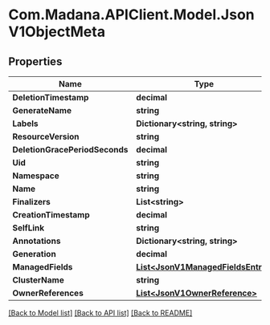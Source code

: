 
# Com.Madana.APIClient.Model.JsonV1ObjectMeta

## Properties

Name | Type | Description | Notes
------------ | ------------- | ------------- | -------------
**DeletionTimestamp** | **decimal** |  | [optional] 
**GenerateName** | **string** |  | [optional] 
**Labels** | **Dictionary&lt;string, string&gt;** |  | [optional] 
**ResourceVersion** | **string** |  | [optional] 
**DeletionGracePeriodSeconds** | **decimal** |  | [optional] 
**Uid** | **string** |  | [optional] 
**Namespace** | **string** |  | [optional] 
**Name** | **string** |  | [optional] 
**Finalizers** | **List&lt;string&gt;** |  | [optional] 
**CreationTimestamp** | **decimal** |  | [optional] 
**SelfLink** | **string** |  | [optional] 
**Annotations** | **Dictionary&lt;string, string&gt;** |  | [optional] 
**Generation** | **decimal** |  | [optional] 
**ManagedFields** | [**List&lt;JsonV1ManagedFieldsEntry&gt;**](JsonV1ManagedFieldsEntry.md) |  | [optional] 
**ClusterName** | **string** |  | [optional] 
**OwnerReferences** | [**List&lt;JsonV1OwnerReference&gt;**](JsonV1OwnerReference.md) |  | [optional] 

[[Back to Model list]](../README.md#documentation-for-models)
[[Back to API list]](../README.md#documentation-for-api-endpoints)
[[Back to README]](../README.md)

